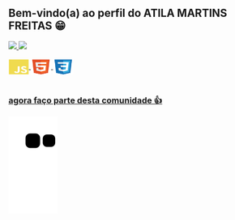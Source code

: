## Bem-vindo(a) ao perfil do ATILA MARTINS FREITAS 😁

 <div>
   <a href="https://github.com/Atilamartins1">
   <img height="180em" src="https://github-readme-stats.vercel.app/api?username=Atilamartins1&show_icons=true&theme=cobalt&include_all_commits=true&count_private=true"/>
   <img height="180em" src="https://github-readme-stats.vercel.app/api/top-langs/?username=Atilamartins1&layout=compact&langs_count=6&theme=tokyonight"/>

</div>
<div style="display: inline_block"><br>
  <img align="center" alt="Js" height="30" width="40" src="https://raw.githubusercontent.com/devicons/devicon/master/icons/javascript/javascript-plain.svg">
  <img align="center" alt="HTML" height="30" width="40" src="https://raw.githubusercontent.com/devicons/devicon/master/icons/html5/html5-original.svg">
  <img align="center" alt="CSS" height="30" width="40" src="https://raw.githubusercontent.com/devicons/devicon/master/icons/css3/css3-original.svg">
</div>
 
 <br>
 
  ### agora faço parte desta comunidade 👍
 
<div> 

  ![Snake animation](https://github.com/Atilamartins1/Atilamartins1/blob/output/github-contribution-grid-snake.svg)

</div>
